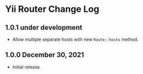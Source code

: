 # Yii Router Change Log

## 1.0.1 under development

- Allow multiple separate hosts with new `Route::hosts` method.

## 1.0.0 December 30, 2021

- Initial release.
